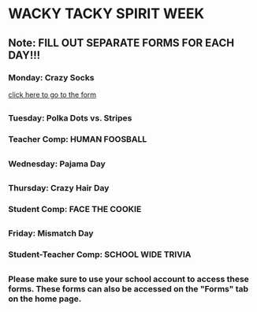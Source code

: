## 
# WACKY TACKY SPIRIT WEEK
## Note: FILL OUT SEPARATE FORMS FOR EACH DAY!!!
### Monday: Crazy Socks
<a href="https://docs.google.com/forms/d/e/1FAIpQLSfS_Lilp_KkqxuUgQLbogoqtJWMw-6Ls2GWxNn6Qn16lVAbhw/viewform">click here to go to the form</a>
## 
### Tuesday: Polka Dots vs. Stripes
<!-- <a href="https://docs.google.com/forms/d/e/1FAIpQLSfJc02vR67mfdgbh-PqUwbNeavkt8SvgM-kFgrSz67c4t2I7Q/viewform">click here to go to the form</a> -->
### Teacher Comp: HUMAN FOOSBALL
## 
### Wednesday: Pajama Day
<!-- <a href="https://docs.google.com/forms/d/e/1FAIpQLSe4YRbrm_4rNpGh8B6aJM1AF_c2e0qWq7mKEMYwoCgbi5gyNg/viewform">click here to go to the form</a> -->
##
### Thursday: Crazy Hair Day
<!-- <a href="https://docs.google.com/forms/d/e/1FAIpQLSecuG-TxbuCLmaZX7nuCx1TxCiK0R7YFYFA-kAlzxCS3LzMKw/viewform">click here to go to the form</a> -->
### Student Comp: FACE THE COOKIE
##
### Friday: Mismatch Day
<!-- <a href="https://docs.google.com/forms/d/e/1FAIpQLSdJEeCEEPfPcFODQhzpXmQWk6sMcAd9HiQ6_eGvMGjBzONXLA/viewform">click here to go to the form</a> -->
### Student-Teacher Comp: SCHOOL WIDE TRIVIA
##
### Please make sure to use your school account to access these forms. These forms can also be accessed on the "Forms" tab on the home page.
